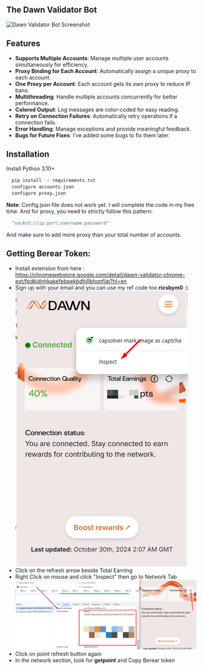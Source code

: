 
## The Dawn Validator Bot

![Dawn Validator Bot Screenshot](https://i.ibb.co.com/gzQP3LS/3.png)



## Features

- **Supports Multiple Accounts**: Manage multiple user accounts simultaneously for efficiency.
- **Proxy Binding for Each Account**: Automatically assign a unique proxy to each account.
- **One Proxy per Account**: Each account gets its own proxy to reduce IP bans.
- **Multithreading**: Handle multiple accounts concurrently for better performance.
- **Colored Output**: Log messages are color-coded for easy reading.
- **Retry on Connection Failures**: Automatically retry operations if a connection fails.
- **Error Handling**: Manage exceptions and provide meaningful feedback.
- **Bugs for Future Fixes**: I’ve added some bugs to fix them later.


## Installation

Install Python 3.10+ 

```bash
  pip install -r requirements.txt
  configure accounts.json 
  configure proxy.json

```
**Note**: Config.json file does not work yet. I will complete the code in my free time. And for proxy, you need to strictly follow this pattern: 
```bash
  "socks5://ip:port:username:password"

```
And make sure to add more proxy than your total number of accounts.



    
## Getting Berear Token: 
- Install extension from here : https://chromewebstore.google.com/detail/dawn-validator-chrome-ext/fpdkjdnhkakefebpekbdhillbhonfjjp?hl=en
- Sign up with your email and you can use my ref code too **ricsbym0** :) 
![point](https://github.com/MrTimonM/dawn-validator-bot/blob/main/1.png)
- Click on the refresh arrow beside Total Earning 
- Right Click on mouse and click "Inspect" then go to Network Tab 
![auth](https://github.com/MrTimonM/dawn-validator-bot/blob/main/2.png)
- Click on point refresh button again 
- In the network section, look for **getpoint** and Copy Berear token






